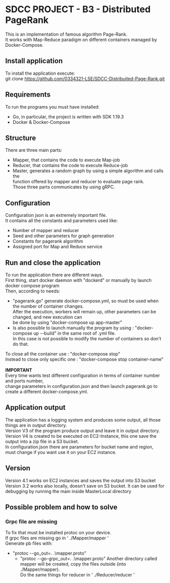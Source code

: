 # SDCC PROJECT - B3 - Distributed PageRank
This is an implementation of famous algorithm Page-Rank.<br>
It works with Map-Reduce paradigm on different containers managed by Docker-Compose.<br>

## Install application
To install the application execute:<br>
git clone https://github.com/0334321-LSE/SDCC-Distribuited-Page-Rank.git

## Requirements
To run the programs you must have installed:<br>
- Go, in particular, the project is written with SDK 1.19.3
- Docker & Docker-Compose

## Structure
There are three main parts:<br>
- Mapper, that contains the code to execute Map-job
- Reducer, that contains the code to execute Reduce-job
- Master, generates a random graph by using a simple algorithm and calls the<br>
  function offered by mapper and reducer to evaluate page rank.<br>
  Those three parts communicates by using gRPC.

## Configuration
Configuration json is an extremely important file. <br>
It contains all the constants and parameters used like: <br>
- Number of mapper and reducer
- Seed and other parameters for graph generation
- Constants for pagerank algorithm
- Assigned port for Map and Reduce service

## Run and close the application
To run the application there are different ways. <br>
First thing, start docker daemon with "dockerd" or manually by launch docker compose program<br>
Then, according to needs:
- "pagerank.go" generate docker-compose.yml, so must be used when the number of container changes.<br>
  After the execution, workers will remain up, other parameters can be changed, and new execution can <br>
  be done by using  "docker-compose up app-master" <br>
- Is also possible to launch manually the program by using : "docker-compose up --build" in the same root of .yml file. <br>
  In this case is not possible to modify the number of containers so don't do that. <br>

To close all the container use : "docker-compose stop" <br>
Instead to close only specific one : "docker-compose stop container-name" <br> <br>
<b> IMPORTANT </b> <br>
Every time wants test different configuration in terms of container number and ports number, <br>
change parameters in configuration.json and then launch pagerank.go to create a different docker-compose.yml. <br>

## Application output
The application has a logging system and produces some output, all those things are in output directory. <br>
Version V3 of the program produce output and leave it in output directory. <br />
Version V4 is created to be executed on EC2-Instance, this one save the output into a zip file in a S3 bucket. <br />
In configuration.json there are parameters for bucket name and region, must change if you want use it on your EC2 instance. <br />

## Version
Version 4.1 works on EC2 instances and saves the output into S3 bucket <br />
Version 3.2 works also locally, doesn't save on S3 bucket. It can be used for debugging by running the main inside MasterLocal directory <br />

## Possible problem and how to solve
### Grpc file are missing
To fix that must be installed protoc on your device. <br>
If grpc files are missing go in  ' ./Mapper/mapper ' <br>
Generate pb files with: <br>
- "protoc --go_out=. .\mapper.proto"
    - "protoc --go-grpc_out=. .\mapper.proto"
      Another directory called mapper will be created, copy the files outside (into ./Mapper/mapper).<br>
      Do the same things for reducer in ' ./Reducer/reducer ' <br>


